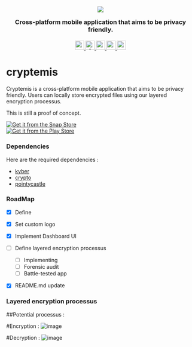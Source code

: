 <h3 align="center">

<p align="center">
<img src="https://i.imgur.com/Pmp0NQd.png" />
</p>

  Cross-platform mobile application that aims to be privacy friendly.<br><br>
  <a href="#">
      <img src="https://img.shields.io/badge/License-GPLv3-blue.svg" alt="cryptemis" height=24 title="cryptemis">
    <img src="https://awesome.re/badge.svg" alt="Awesome" height=24>
    <img src="https://img.shields.io/github/contributors/nzkoxzu/cryptemis.svg?style=plastic&logo=appveyor&logo=appveyor&color=success" alt="cryptemis" height=24>
            <img src="https://img.shields.io/github/forks/nzkoxzu/cryptemis.svg?style=plastic&logo=appveyor&logo=appveyor&color=red" alt="cryptemis" height=24>
    <img src="https://img.shields.io/github/issues/nzkoxzu/cryptemis.svg?style=plastic&logo=appveyor&logo=appveyor&color=orange" alt="cryptemis" height=24>
  </a>

</h3>


# cryptemis



Cryptemis is a cross-platform mobile application that aims to be privacy friendly. Users can locally store encrypted files using our layered encryption processus. 




This is still a proof of concept.

[![Get it from the Snap Store](https://snapcraft.io/static/images/badges/en/snap-store-black.svg)](https://snapcraft.io/cryptemis)  
[![Get it from the Play Store](https://upload.wikimedia.org/wikipedia/commons/7/78/Google_Play_Store_badge_EN.svg)](https://play.google.com/store/apps/details?id=org.nzkoxzu.cryptemis)





### Dependencies

Here are the required dependencies :
* [kyber](https://pub.dev/packages/kyber)
* [crypto](https://pub.dev/packages/crypto)
* [pointycastle](https://pub.dev/packages/pointycastle)


### RoadMap

- [x] Define
- [x] Set custom logo
- [x] Implement Dashboard UI
- [ ] Define layered encryption processus
  - [ ] Implementing
  - [ ] Forensic audit
  - [ ] Battle-tested app
- [x] README.md update



### Layered encryption processus

##Potential processus :

#Encryption :
![image](https://user-images.githubusercontent.com/79084290/227641238-ec4fa01b-415b-4f4d-952c-2c3c32832643.png)

#Decryption :
![image](https://user-images.githubusercontent.com/79084290/227641562-1bf95c25-0bd1-49be-b893-8c3fcdfd50a3.png)

